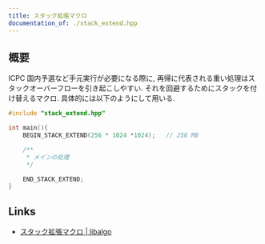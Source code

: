 ```yaml
---
title: スタック拡張マクロ
documentation_of: ./stack_extend.hpp
---
```


## 概要
ICPC 国内予選など手元実行が必要になる際に, 再帰に代表される重い処理はスタックオーバーフローを引き起こしやすい. それを回避するためにスタックを付け替えるマクロ. 具体的には以下のようにして用いる.

```c++
#include "stack_extend.hpp"

int main(){
    BEGIN_STACK_EXTEND(256 * 1024 *1024);   // 256 MB

    /**
     * メインの処理
     */

    END_STACK_EXTEND;
}
```

## Links
- [スタック拡張マクロ \| libalgo](https://tubo28.me/compprog/algorithm/extend-stack/)
